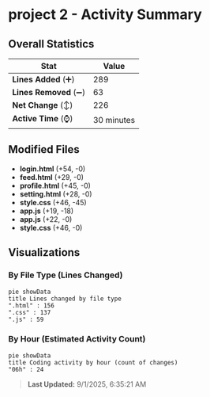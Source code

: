 # project 2 - Activity Summary 

## Overall Statistics

| Stat                   | Value                                                             |
| ---------------------- | ----------------------------------------------------------------- |
| **Lines Added** (➕)   | 289                                          |
| **Lines Removed** (➖) | 63                                        |
| **Net Change** (↕)    | 226                |
| **Active Time** (⌚)   | 30 minutes |


## Modified Files
- **login.html** (+54, -0)
- **feed.html** (+29, -0)
- **profile.html** (+45, -0)
- **setting.html** (+28, -0)
- **style.css** (+46, -45)
- **app.js** (+19, -18)
- **app.js** (+22, -0)
- **style.css** (+46, -0)

## Visualizations

### By File Type (Lines Changed)

```mermaid
pie showData
title Lines changed by file type
".html" : 156
".css" : 137
".js" : 59
```

### By Hour (Estimated Activity Count)

```mermaid
pie showData
title Coding activity by hour (count of changes)
"06h" : 24
```


> **Last Updated:** 9/1/2025, 6:35:21 AM